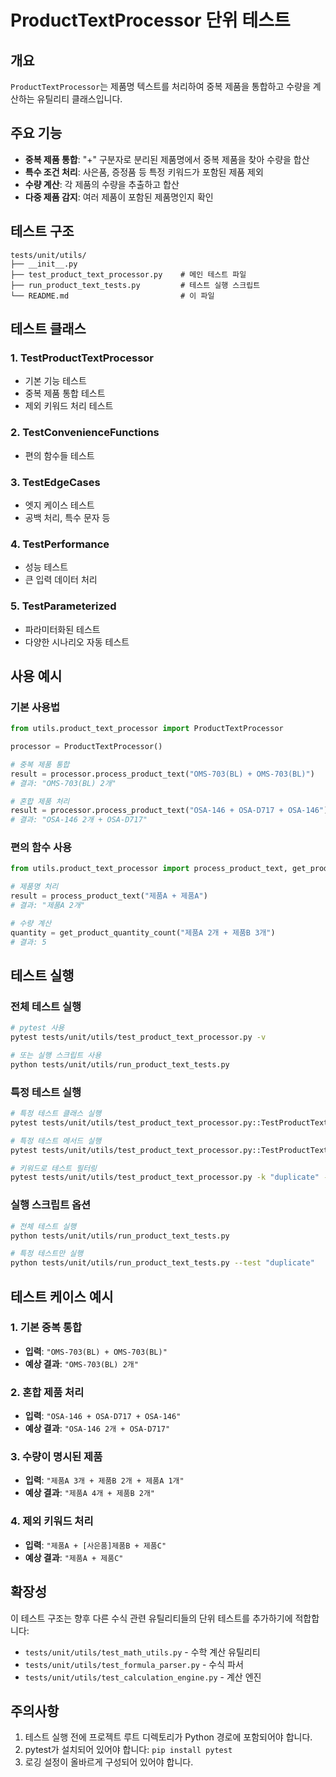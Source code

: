 # ProductTextProcessor 단위 테스트

## 개요

`ProductTextProcessor`는 제품명 텍스트를 처리하여 중복 제품을 통합하고 수량을 계산하는 유틸리티 클래스입니다.

## 주요 기능

- **중복 제품 통합**: "+" 구분자로 분리된 제품명에서 중복 제품을 찾아 수량을 합산
- **특수 조건 처리**: 사은품, 증정품 등 특정 키워드가 포함된 제품 제외
- **수량 계산**: 각 제품의 수량을 추출하고 합산
- **다중 제품 감지**: 여러 제품이 포함된 제품명인지 확인

## 테스트 구조

```
tests/unit/utils/
├── __init__.py
├── test_product_text_processor.py    # 메인 테스트 파일
├── run_product_text_tests.py         # 테스트 실행 스크립트
└── README.md                         # 이 파일
```

## 테스트 클래스

### 1. TestProductTextProcessor
- 기본 기능 테스트
- 중복 제품 통합 테스트
- 제외 키워드 처리 테스트

### 2. TestConvenienceFunctions
- 편의 함수들 테스트

### 3. TestEdgeCases
- 엣지 케이스 테스트
- 공백 처리, 특수 문자 등

### 4. TestPerformance
- 성능 테스트
- 큰 입력 데이터 처리

### 5. TestParameterized
- 파라미터화된 테스트
- 다양한 시나리오 자동 테스트

## 사용 예시

### 기본 사용법

```python
from utils.product_text_processor import ProductTextProcessor

processor = ProductTextProcessor()

# 중복 제품 통합
result = processor.process_product_text("OMS-703(BL) + OMS-703(BL)")
# 결과: "OMS-703(BL) 2개"

# 혼합 제품 처리
result = processor.process_product_text("OSA-146 + OSA-D717 + OSA-146")
# 결과: "OSA-146 2개 + OSA-D717"
```

### 편의 함수 사용

```python
from utils.product_text_processor import process_product_text, get_product_quantity_count

# 제품명 처리
result = process_product_text("제품A + 제품A")
# 결과: "제품A 2개"

# 수량 계산
quantity = get_product_quantity_count("제품A 2개 + 제품B 3개")
# 결과: 5
```

## 테스트 실행

### 전체 테스트 실행

```bash
# pytest 사용
pytest tests/unit/utils/test_product_text_processor.py -v

# 또는 실행 스크립트 사용
python tests/unit/utils/run_product_text_tests.py
```

### 특정 테스트 실행

```bash
# 특정 테스트 클래스 실행
pytest tests/unit/utils/test_product_text_processor.py::TestProductTextProcessor -v

# 특정 테스트 메서드 실행
pytest tests/unit/utils/test_product_text_processor.py::TestProductTextProcessor::test_basic_duplicate_merge -v

# 키워드로 테스트 필터링
pytest tests/unit/utils/test_product_text_processor.py -k "duplicate" -v
```

### 실행 스크립트 옵션

```bash
# 전체 테스트 실행
python tests/unit/utils/run_product_text_tests.py

# 특정 테스트만 실행
python tests/unit/utils/run_product_text_tests.py --test "duplicate"
```

## 테스트 케이스 예시

### 1. 기본 중복 통합
- **입력**: `"OMS-703(BL) + OMS-703(BL)"`
- **예상 결과**: `"OMS-703(BL) 2개"`

### 2. 혼합 제품 처리
- **입력**: `"OSA-146 + OSA-D717 + OSA-146"`
- **예상 결과**: `"OSA-146 2개 + OSA-D717"`

### 3. 수량이 명시된 제품
- **입력**: `"제품A 3개 + 제품B 2개 + 제품A 1개"`
- **예상 결과**: `"제품A 4개 + 제품B 2개"`

### 4. 제외 키워드 처리
- **입력**: `"제품A + [사은품]제품B + 제품C"`
- **예상 결과**: `"제품A + 제품C"`

## 확장성

이 테스트 구조는 향후 다른 수식 관련 유틸리티들의 단위 테스트를 추가하기에 적합합니다:

- `tests/unit/utils/test_math_utils.py` - 수학 계산 유틸리티
- `tests/unit/utils/test_formula_parser.py` - 수식 파서
- `tests/unit/utils/test_calculation_engine.py` - 계산 엔진

## 주의사항

1. 테스트 실행 전에 프로젝트 루트 디렉토리가 Python 경로에 포함되어야 합니다.
2. pytest가 설치되어 있어야 합니다: `pip install pytest`
3. 로깅 설정이 올바르게 구성되어 있어야 합니다.
